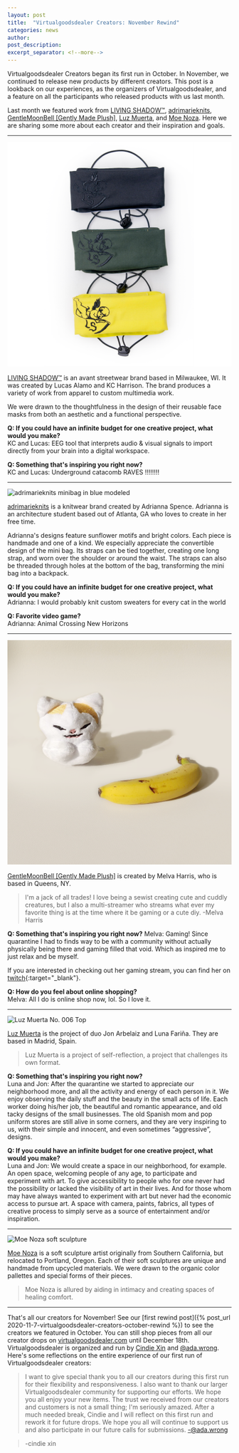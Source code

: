 ```yaml
---
layout: post
title:  "Virtualgoodsdealer Creators: November Rewind"
categories: news
author: 
post_description:
excerpt_separator: <!--more-->
---
```


Virtualgoodsdealer Creators began its first run in October. In November, we continued to release new products by different creators. This post is a lookback on our experiences, as the organizers of Virtualgoodsdealer, and a feature on all the participants who released products with us last month. <!--more-->

Last month we featured work from [LIVING SHADOW™](/creatordirectory/livingshadow), [adrimarieknits](/creatordirectory/adrimarieknits), [GentleMoonBell [Gently Made Plush]](/creatordirectory/gentlemoonbell), [Luz Muerta](/creatordirectory/luzmuerta), and [Moe Noza](/creatordirectory/moenoza). Here we are sharing some more about each creator and their inspiration and goals.

-----
![LIVING SHADOW™ masks in all colors](/images/post_images/2020-12-1-virtualgoodsdealer-creators-november-rewind.md/livingshadow_mask_allcolors_square.png)

[LIVING SHADOW™](/creatordirectory/livingshadow) is an avant streetwear brand based in Milwaukee, WI. It was created by Lucas Alamo and KC Harrison. The brand produces a variety of work from apparel to custom multimedia work.

We were drawn to the thoughtfulness in the design of their reusable face masks from both an aesthetic and a functional perspective.

**Q: If you could have an infinite budget for one creative project, what would you make?**  
KC and Lucas: EEG tool that interprets audio & visual signals to import directly from your brain into a digital workspace.

**Q: Something that's inspiring you right now?**   
KC and Lucas: Underground catacomb RAVES !!!!!!!!

-----
![adrimarieknits minibag in blue modeled](/images/post_images/2020-12-1-virtualgoodsdealer-creators-november-rewind.md/adrimarieknits_mini_bag_blue_styled.png)

[adrimarieknits](/creatordirectory/adrimarieknits) is a knitwear brand created by Adrianna Spence. Adrianna is an architecture student based out of Atlanta, GA who loves to create in her free time.

Adrianna's designs feature sunflower motifs and bright colors. Each piece is handmade and one of a kind. We especially appreciate the convertible design of the mini bag. Its straps can be tied together, creating one long strap, and worn over the shoulder or around the waist. The straps can also be threaded through holes at the bottom of the bag, transforming the mini bag into a backpack.

**Q: If you could have an infinite budget for one creative project, what would you make?**   
Adrianna: I would probably knit custom sweaters for every cat in the world

**Q: Favorite video game?**   
Adrianna: Animal Crossing New Horizons

-----
![GentleMoonBell No Cat Banana Plush](/images/post_images/2020-12-1-virtualgoodsdealer-creators-november-rewind.md/gentlemoonbell_nobananacat_meme.png)

[GentleMoonBell [Gently Made Plush]](/creatordirectory/gentlemoonbell) is created by Melva Harris, who is based in Queens, NY. 

>I'm a jack of all trades! I love being a sewist creating cute and cuddly creatures, but I also a multi-streamer who streams what ever my favorite thing is at the time where it be gaming or a cute diy.
>-Melva Harris

**Q: Something that's inspiring you right now?**
Melva: Gaming! Since quarantine I had to finds way to be with a community without actually physically being there and gaming filled that void. Which as inspired me to just relax and be myself. 

If you are interested in checking out her gaming stream, you can find her on [twitch](www.twitch.tv/gentlemoonbell/){:target="_blank"}.

**Q: How do you feel about online shopping?**   
Melva: All I do is online shop now, lol. So I love it.

-----
![Luz Muerta No. 006 Top](/images/post_images/2020-12-1-virtualgoodsdealer-creators-november-rewind.md/luzmuerta_shirt_front_cropped.png)

[Luz Muerta](/creatordirectory/luzmuerta) is the project of duo Jon Arbelaiz and Luna Fariña. They are based in Madrid, Spain.

>Luz Muerta is a project of self-reflection, a project that challenges its own format.

**Q: Something that's inspiring you right now?**   
Luna and Jon: After the quarantine we started to appreciate our neighborhood more, and all the activity and energy of each person in it. We enjoy observing the daily stuff and the beauty in the small acts of life. Each worker doing his/her job, the beautiful and romantic appearance, and old tacky designs of the small businesses. The old Spanish mom and pop uniform stores are still alive in some corners, and they are very inspiring to us, with their simple and innocent, and even sometimes “aggressive”, designs.

**Q: If you could have an infinite budget for one creative project, what would you make?**   
Luna and Jon: We would create a space in our neighborhood, for example. An open space, welcoming people of any age, to participate and experiment with art. To give accessibility to people who for one never had the possibility or lacked the visibility of art in their lives. And for those whom may have always wanted to experiment with art but never had the economic access to pursue art.  A space with camera, paints, fabrics, all types of creative process to simply serve as a source of entertainment and/or inspiration.

-----
![Moe Noza soft sculpture](/images/post_images/2020-12-1-virtualgoodsdealer-creators-november-rewind.md/moenoza_soft_sculpture_bg.png)

[Moe Noza](/creatordirectory/moenoza) is a soft sculpture artist originally from Southern California, but relocated to Portland, Oregon. Each of their soft sculptures are unique and handmade from upcycled materials. We were drawn to the organic color pallettes and special forms of their pieces.

>Moe Noza is allured by aiding in intimacy and creating spaces of healing comfort.

-----
That's all our creators for November! See our [first rewind post]({% post_url 2020-11-7-virtualgoodsdealer-creators-october-rewind %}) to see the creators we featured in October. You can still shop pieces from all our creator drops on [virtualgoodsdealer.com](https://virtualgoodsdealer.com) until December 18th. Virtualgoodsdealer is organized and run by [Cindie Xin](/creatordirectory/cindiexin) and [@ada.wrong](/creatordirectory/adawrong). Here's some reflections on the entire experience of our first run of Virtualgoodsdealer creators:

>I want to give special thank you to all our creators during this first run for their flexibility and responsiveness. I also want to thank our larger Virtualgoodsdealer community for supporting our efforts. We hope you all enjoy your new items. The trust we received from our creators and customers is not a small thing; I'm seriously amazed. After a much needed break, Cindie and I will reflect on this first run and rework it for future drops. We hope you all will continue to support us and also participate in our future calls for submissions.
>-@ada.wrong

>
>-cindie xin